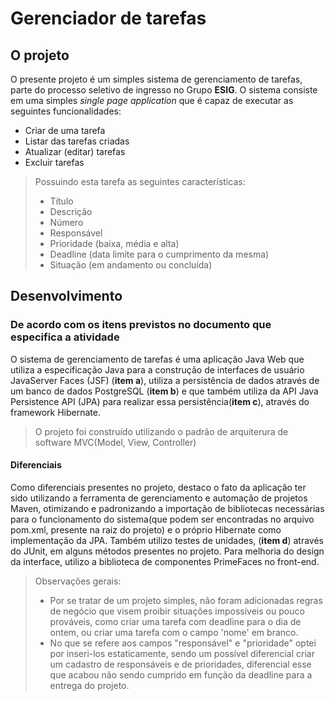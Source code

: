 # Gerenciador de tarefas
## O projeto 
O presente projeto é um simples sistema de gerenciamento de tarefas, parte do processo seletivo de ingresso no Grupo **ESIG**. O sistema consiste em uma simples _single page application_ que é capaz de executar as seguintes funcionalidades: 
- Criar de uma tarefa
- Listar das tarefas criadas
- Atualizar (editar) tarefas
- Excluir tarefas
>Possuindo esta tarefa as seguintes características:
> - Título
>  - Descrição
>  - Número
>  - Responsável 
>  - Prioridade (baixa, média e alta)
>  - Deadline (data limite para o cumprimento da mesma)
>  - Situação (em andamento ou concluída)
## Desenvolvimento
###  De acordo com os itens previstos no documento que especifica a atividade

O sistema de gerenciamento de tarefas é uma aplicação Java Web que utiliza a especificação Java para a construção de interfaces de usuário JavaServer Faces (JSF) (**item a**), utiliza a persistência de dados através de um banco de dados PostgreSQL (**item b**) e que também utiliza da API Java Persistence API (JPA) para realizar essa persistência(**item c**), através do framework Hibernate. 
> O projeto foi construído utilizando o padrão de arquiterura de software MVC(Model, View, Controller)
#### Diferenciais
Como diferenciais presentes no projeto, destaco o fato da aplicação ter sido utilizando a ferramenta de gerenciamento e automação de projetos Maven, otimizando e padronizando a importação de bibliotecas necessárias para o funcionamento do sistema(que podem ser encontradas no arquivo pom.xml, presente na raiz do projeto) e o próprio Hibernate como implementação da JPA. Também utilizo testes de unidades, (**item d**) através do JUnit, em alguns métodos presentes no projeto.  Para melhoria do design da interface, utilizo a biblioteca de componentes PrimeFaces no front-end.
> Observações gerais:
> - Por se tratar de um projeto simples, não foram adicionadas regras de negócio que visem proibir situações impossíveis ou pouco prováveis, como criar uma tarefa com deadline para o dia de ontem, ou criar uma tarefa com o campo 'nome' em branco.
> - No que se refere aos campos "responsável" e "prioridade" optei por inseri-los estaticamente, sendo um possível diferencial criar um cadastro de responsáveis e de prioridades, diferencial esse que acabou não sendo cumprido em função da deadline para a entrega do projeto.
